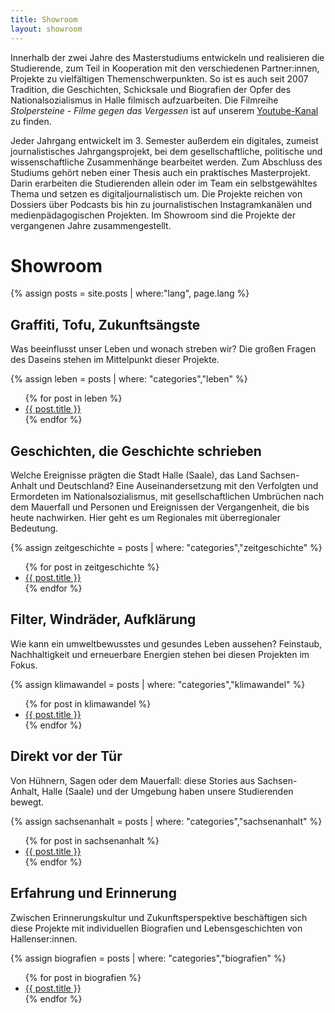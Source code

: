 ```yaml
---
title: Showroom
layout: showroom
---
```


<!-- Der Inhalt dieser Seite wird über _layouts/showroom.html generiert. -->

Innerhalb der zwei Jahre des Masterstudiums entwickeln und realisieren die Studierende, zum Teil in Kooperation mit den verschiedenen Partner:innen, Projekte zu vielfältigen Themenschwerpunkten. So ist es auch seit 2007 Tradition, die Geschichten, Schicksale und Biografien der Opfer des Nationalsozialismus in Halle filmisch aufzuarbeiten. Die Filmreihe _Stolpersteine - Filme gegen das Vergessen_ ist auf unserem [Youtube-Kanal](https://www.youtube.com/playlist?list=PLxt_Og7CuhTYAPvq2aYLgvHPvZojaJh45) zu finden.

Jeder Jahrgang entwickelt im 3. Semester außerdem ein digitales, zumeist journalistisches Jahrgangsprojekt, bei dem gesellschaftliche, politische und wissenschaftliche Zusammenhänge bearbeitet werden. Zum Abschluss des Studiums gehört neben einer Thesis auch ein praktisches Masterprojekt. Darin erarbeiten die Studierenden allein oder im Team ein selbstgewähltes Thema und setzen es digitaljournalistisch um. Die Projekte reichen von Dossiers über Podcasts bis hin zu journalistischen Instagramkanälen und medienpädagogischen Projekten. Im Showroom sind die Projekte der vergangenen Jahre zusammengestellt.

# Showroom

{% assign posts = site.posts | where:"lang", page.lang %}

## Graffiti, Tofu, Zukunftsängste

Was beeinflusst unser Leben und wonach streben wir? Die großen Fragen des Daseins stehen im Mittelpunkt dieser Projekte.

{% assign leben = posts | where: "categories","leben" %}
<ul class="showroom-list">
{% for post in leben %}
<li><a href="{{ post.url }}" data-storefront-image="{{ post.image }}" data-storefront-title="{{ post.title }}" data-storefront-description="{{ post.description }}" class="storefront-anchor">{{ post.title }}</a></li>
{% endfor %}</ul>

## Geschichten, die Geschichte schrieben

Welche Ereignisse prägten die Stadt Halle (Saale), das Land Sachsen-Anhalt und Deutschland? Eine Auseinandersetzung mit den Verfolgten und Ermordeten im Nationalsozialismus, mit gesellschaftlichen Umbrüchen nach dem Mauerfall und Personen und Ereignissen der Vergangenheit, die bis heute nachwirken. Hier geht es um Regionales mit überregionaler Bedeutung.

{% assign zeitgeschichte = posts | where: "categories","zeitgeschichte" %}
<ul class="showroom-list">
{% for post in zeitgeschichte %}
<li><a href="{{ post.url }}" data-storefront-image="{{ post.image }}" data-storefront-title="{{ post.title }}" data-storefront-description="{{ post.description }}" class="storefront-anchor">{{ post.title }}</a></li>
{% endfor %}</ul>

## Filter, Windräder, Aufklärung

Wie kann ein umweltbewusstes und gesundes Leben aussehen? Feinstaub, Nachhaltigkeit und erneuerbare Energien stehen bei diesen Projekten im Fokus.

{% assign klimawandel = posts | where: "categories","klimawandel" %}
<ul class="showroom-list">
{% for post in klimawandel %}
<li><a href="{{ post.url }}" data-storefront-image="{{ post.image }}" data-storefront-title="{{ post.title }}" data-storefront-description="{{ post.description }}" class="storefront-anchor">{{ post.title }}</a></li>
{% endfor %}</ul>

## Direkt vor der Tür

Von Hühnern, Sagen oder dem Mauerfall: diese Stories aus Sachsen-Anhalt, Halle (Saale) und der Umgebung haben unsere Studierenden bewegt. 

{% assign sachsenanhalt = posts | where: "categories","sachsenanhalt" %}
<ul class="showroom-list">
{% for post in sachsenanhalt %}
<li><a href="{{ post.url }}" data-storefront-image="{{ post.image }}" data-storefront-title="{{ post.title }}" data-storefront-description="{{ post.description }}" class="storefront-anchor">{{ post.title }}</a></li>
{% endfor %}</ul>

## Erfahrung und Erinnerung

Zwischen Erinnerungskultur und Zukunftsperspektive beschäftigen sich diese Projekte mit individuellen Biografien und Lebensgeschichten von Hallenser:innen.

{% assign biografien = posts | where: "categories","biografien" %}
<ul class="showroom-list">
{% for post in biografien %}
<li><a href="{{ post.url }}" data-storefront-image="{{ post.image }}" data-storefront-title="{{ post.title }}" data-storefront-description="{{ post.description }}" class="storefront-anchor">{{ post.title }}</a></li>
{% endfor %}</ul>
